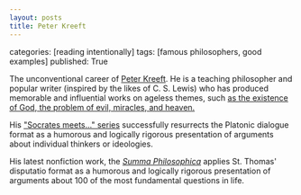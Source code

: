 ```yaml
---
layout: posts
title: Peter Kreeft
---
```



categories: [reading intentionally]
tags: [famous philosophers, good examples]
published: True


The unconventional career of [Peter Kreeft](https://en.wikipedia.org/wiki/Peter_Kreeft). He is a teaching philosopher and popular writer (inspired by the likes of C. S. Lewis) who has produced memorable and influential works on ageless themes, such [as the existence of God, the problem of evil, miracles, and heaven.](http://peterkreeft.com/featured-writing.htm)

His ["Socrates meets..." series](http://www.peterkreeft.com/books.htm) successfully resurrects the Platonic dialogue format as a humorous and logically rigorous presentation of arguments about individual thinkers or ideologies.

His latest nonfiction work, the [*Summa Philosophica*](http://www.amazon.com/Summa-Philosophica-Peter-Kreeft/dp/1587318253) applies St. Thomas' disputatio format as a humorous and logically rigorous presentation of arguments about 100 of the most fundamental questions in life.
